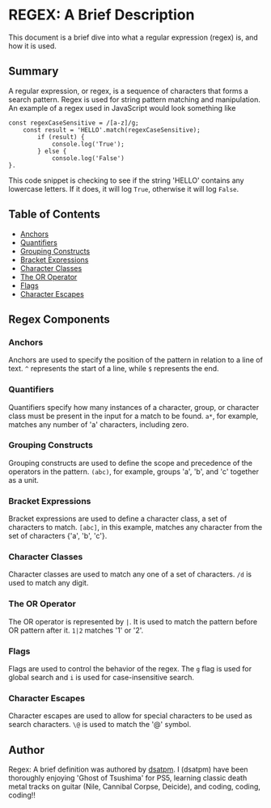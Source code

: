 # REGEX: A Brief Description

This document is a brief dive into what a regular expression (regex) is, and how it is used. 

## Summary

A regular expression, or regex, is a sequence of characters that forms a search pattern. Regex is used for string pattern matching and manipulation. An example of a regex used in JavaScript would look something like

    const regexCaseSensitive = /[a-z]/g;
        const result = 'HELLO'.match(regexCaseSensitive);
            if (result) {
                console.log('True');
            } else {
                console.log('False')
    }.
This code snippet is checking to see if the string 'HELLO' contains any lowercase letters. If it does, it will log `True`, otherwise it will log `False`.

## Table of Contents

- [Anchors](#anchors)
- [Quantifiers](#quantifiers)
- [Grouping Constructs](#grouping-constructs)
- [Bracket Expressions](#bracket-expressions)
- [Character Classes](#character-classes)
- [The OR Operator](#the-or-operator)
- [Flags](#flags)
- [Character Escapes](#character-escapes)

## Regex Components

### Anchors

Anchors are used to specify the position of the pattern in relation to a line of text. `^` represents the start of a line, while `$` represents the end.

### Quantifiers

Quantifiers specify how many instances of a character, group, or character class must be present in the input for a match to be found. `a*`, for example, matches any number of 'a' characters, including zero.

### Grouping Constructs

Grouping constructs are used to define the scope and precedence of the operators in the pattern. `(abc)`, for example, groups 'a', 'b', and 'c' together as a unit.

### Bracket Expressions

Bracket expressions are used to define a character class, a set of characters to match. `[abc]`, in this example, matches any character from the set of characters {'a', 'b', 'c'}.

### Character Classes

Character classes are used to match any one of a set of characters. `/d` is used to match any digit.

### The OR Operator

The OR operator is represented by `|`. It is used to match the pattern before OR pattern after it. `1|2` matches '1' or '2'.

### Flags

Flags are used to control the behavior of the regex. The `g` flag is used for global search and `i` is used for case-insensitive search. 

### Character Escapes

Character escapes are used to allow for special characters to be used as search characters. `\@` is used to match the '@' symbol.

## Author

Regex: A brief definition was authored by [dsatpm](https://www.github.com/dsatpm). I (dsatpm) have been thoroughly enjoying 'Ghost of Tsushima' for PS5, learning classic death metal tracks on guitar (Nile, Cannibal Corpse, Deicide), and coding, coding, coding!!
